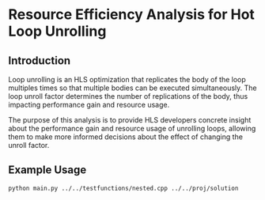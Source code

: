 # Resource Efficiency Analysis for Hot Loop Unrolling

## Introduction

Loop unrolling is an HLS optimization that replicates the body of the loop
multiples times so that multiple bodies can be executed simultaneously.
The loop unroll factor determines the number of replications of the body,
thus impacting performance gain and resource usage.

The purpose of this analysis is to provide HLS developers concrete insight
about the performance gain and resource usage of unrolling loops, allowing
them to make more informed decisions about the effect of changing the
unroll factor.

## Example Usage

```bash
python main.py ../../testfunctions/nested.cpp ../../proj/solution
```

